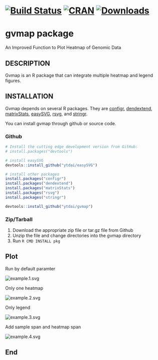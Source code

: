 # [![Build Status](https://travis-ci.org/ytdai/gvmap.svg)](https://travis-ci.org/ytdai/gvmap) [![CRAN](http://www.r-pkg.org/badges/version/gvmap)](https://cran.r-project.org/package=gvmap) [![Downloads](http://cranlogs.r-pkg.org/badges/gvmap?color=brightgreen)](http://www.r-pkg.org/pkg/gvmap)


gvmap package
==============

An Improved Function to Plot Heatmap of Genomic Data

## DESCRIPTION

Gvmap is an R package that can integrate multiple heatmap and legend figures. 

## INSTALLATION

Gvmap depends on several R packages. They are 
[configr](https://cran.r-project.org/web/packages/configr/index.html), 
[dendextend](https://cran.r-project.org/web/packages/dendextend/index.html), 
[matrixStats](https://cran.r-project.org/web/packages/matrixStats/index.html), 
[easySVG](https://github.com/ytdai/easySVG), 
[rsvg](https://cran.r-project.org/web/packages/rsvg/index.html), and 
[stringr](https://cran.r-project.org/web/packages/stringr/index.html). 

You can install gvmap through github or source code.


### Github

``` r
# Install the cutting edge development version from GitHub:
# install.packages("devtools")

# install easySVG
devtools::install_github("ytdai/easySVG")

# install other packages
install.packages("configr")
install.packages("dendextend")
install.packages("matrixStats")
install.packages("rsvg")
install.packages("stringr")

devtools::install_github("ytdai/gvmap")
```

### Zip/Tarball

1. Download the appropriate zip file or tar.gz file from Github
2. Unzip the file and change directories into the gvmap directory
3. Run `R CMD INSTALL pkg`


## Plot

Run by default paramter

![example.1.svg](https://github.com/ytdai/gvmap/tree/master/vignettes/o1.svg)

Only one heatmap

![example.2.svg](https://github.com/ytdai/gvmap/tree/master/vignettes/o2.svg)

Only legend

![example.3.svg](https://github.com/ytdai/gvmap/tree/master/vignettes/o3.svg)

Add sample span and heatmap span

![example.4.svg](https://github.com/ytdai/gvmap/tree/master/vignettes/o4.svg)

## End












